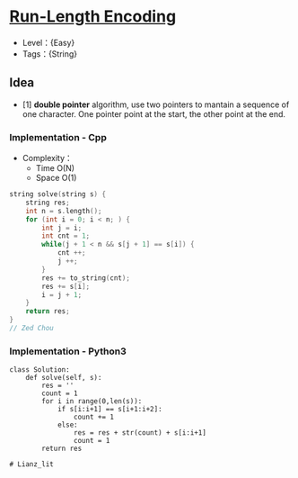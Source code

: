 # [Run-Length Encoding](https://binarysearch.com/problems/Run-Length-Encoding)

- Level：{Easy}
- Tags：{String}

## Idea

- [1] **double pointer** algorithm, use two pointers to mantain a sequence of one character. One pointer point at the start, the other point at the end.

### Implementation - Cpp

- Complexity：
  - Time O(N)
  - Space O(1)

``` c++
string solve(string s) {
    string res;
    int n = s.length();
    for (int i = 0; i < n; ) {
        int j = i;
        int cnt = 1;
        while(j + 1 < n && s[j + 1] == s[i]) {
            cnt ++;
            j ++;
        }
        res += to_string(cnt);
        res += s[i];
        i = j + 1;     
    }
    return res;
}
// Zed Chou
```

### Implementation - Python3
``` Python3
class Solution:
    def solve(self, s):
        res = ''
        count = 1
        for i in range(0,len(s)):
            if s[i:i+1] == s[i+1:i+2]:
                count += 1
            else:
                res = res + str(count) + s[i:i+1] 
                count = 1
        return res 
        
# Lianz_lit
```


